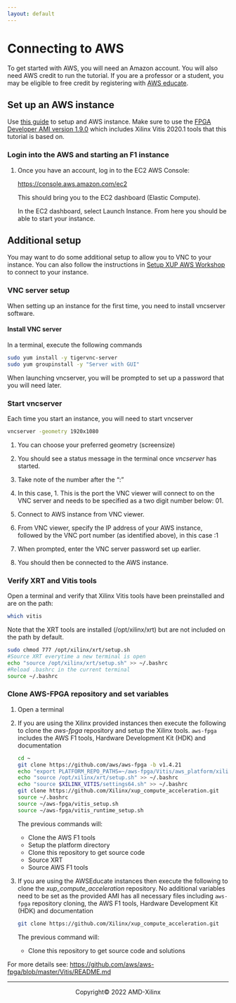 ```yaml
---
layout: default
---
```


# Connecting to AWS

To get started with AWS, you will need an Amazon account. You will also need AWS credit to run the tutorial. If you are a professor or a student, you may be eligible to free credit by registering with [AWS educate](https://aws.amazon.com/education/awseducate/).

## Set up an AWS instance

Use [this guide](https://docs.aws.amazon.com/efs/latest/ug/gs-step-one-create-ec2-resources.html) to setup and AWS instance. Make sure to use the [FPGA Developer AMI version 1.9.0](https://aws.amazon.com/marketplace/pp/B06VVYBLZZ/ref=portal_asin_url) which includes Xilinx Vitis 2020.1 tools that this tutorial is based on.

### Login into the AWS and starting an F1 instance

1. Once you have an account, log in to the EC2 AWS Console:

    https://console.aws.amazon.com/ec2

    This should bring you to the EC2 dashboard (Elastic Compute).

    In the EC2 dashboard, select Launch Instance. From here you should be able to start your instance.

## Additional setup

You may want to do some additional setup to allow you to VNC to your instance. You can also follow the instructions in [Setup XUP AWS Workshop](setup_xup_aws_workshop.md) to connect to your instance.

### VNC server setup

When setting up an instance for the first time, you need to install vncserver software.

#### Install VNC server
In a terminal, execute the following commands

```sh
sudo yum install -y tigervnc-server
sudo yum groupinstall -y "Server with GUI"
```

When launching vncserver, you will be prompted to set up a password that you will need later.

### Start vncserver

Each time you start an instance, you will need to start vncserver

```sh
vncserver -geometry 1920x1080
```

1. You can choose your preferred geometry (screensize)

1. You should see a status message in the terminal once *vncserver* has started.

1. Take note of the number after the “:”

1. In this case, 1. This is the port the VNC viewer will connect to on the VNC server and needs to be specified as a two digit number below: 01.

1. Connect to AWS instance from VNC viewer.

1. From VNC viewer, specify the IP address of your AWS instance, followed by the VNC port number (as identified above), in this case :1

1. When prompted, enter the VNC server password set up earlier.

1. You should then be connected to the AWS instance.


### Verify XRT and Vitis tools

Open a terminal and verify that Xilinx Vitis tools have been preinstalled and are on the path:

```sh
which vitis
```

Note that the XRT tools are installed (/opt/xilinx/xrt) but are not included on the path by default.

```sh
sudo chmod 777 /opt/xilinx/xrt/setup.sh
#Source XRT everytime a new terminal is open
echo "source /opt/xilinx/xrt/setup.sh" >> ~/.bashrc
#Reload .bashrc in the current terminal
source ~/.bashrc
```

### Clone AWS-FPGA repository and set variables

1. Open a terminal

1. If you are using the Xilinx provided instances then execute the following to clone the *aws-fpga* repository and setup the Xilinx tools. `aws-fpga` includes the AWS F1 tools, Hardware Development Kit (HDK) and documentation

   ```sh
   cd ~
   git clone https://github.com/aws/aws-fpga -b v1.4.21
   echo "export PLATFORM_REPO_PATHS=~/aws-fpga/Vitis/aws_platform/xilinx_aws-vu9p-f1_shell-v04261818_201920_2/" >> ~/.bashrc
   echo "source /opt/xilinx/xrt/setup.sh" >> ~/.bashrc
   echo "source $XILINX_VITIS/settings64.sh" >> ~/.bashrc
   git clone https://github.com/Xilinx/xup_compute_acceleration.git
   source ~/.bashrc
   source ~/aws-fpga/vitis_setup.sh
   source ~/aws-fpga/vitis_runtime_setup.sh
   ```

   The previous commands will: 
   - Clone the AWS F1 tools
   - Setup the platform directory
   - Clone this repository to get source code
   - Source XRT
   - Source AWS F1 tools

1. If you are using the AWSEducate instances then execute the following to clone the *xup\_compute\_acceleration* repository. No additional variables need to be set as the provided AMI has all necessary files including `aws-fpga` repository cloning, the AWS F1 tools, Hardware Development Kit (HDK) and documentation

   ```sh
   git clone https://github.com/Xilinx/xup_compute_acceleration.git
   ```

   The previous command will: 
   - Clone this repository to get source code and solutions

For more details see: https://github.com/aws/aws-fpga/blob/master/Vitis/README.md

---------------------------------------
<p align="center">Copyright&copy; 2022 AMD-Xilinx</p>